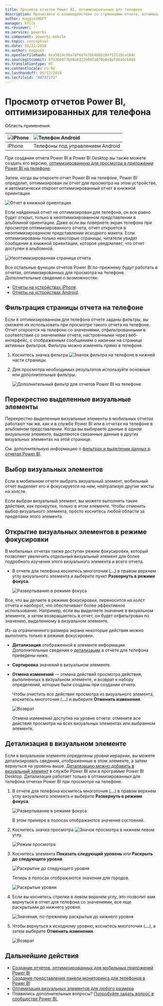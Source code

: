 ```yaml
---
title: Просмотр отчетов Power BI, оптимизированных для телефона
description: Прочитайте о взаимодействии со страницами отчета, оптимизированного для просмотра в мобильных приложениях Power BI.
author: maggiesMSFT
manager: kfile
ms.reviewer: ''
ms.service: powerbi
ms.component: powerbi-mobile
ms.topic: conceptual
ms.date: 03/22/2018
ms.author: maggies
ms.openlocfilehash: 6ea5814cdba7df6d7e7bb4bbb284f52110ca184c
ms.sourcegitcommit: 67336b077668ab332e04fa670b0e9afd0a0c6489
ms.translationtype: HT
ms.contentlocale: ru-RU
ms.lasthandoff: 09/12/2018
ms.locfileid: "44737173"
---
```

# <a name="view-power-bi-reports-optimized-for-your-phone"></a>Просмотр отчетов Power BI, оптимизированных для телефона

Область применения:

| ![iPhone](./media/mobile-apps-view-phone-report/ios-logo-40-px.png) | ![Телефон Android](./media/mobile-apps-view-phone-report/android-logo-40-px.png) |
|:--- |:--- |
| iPhone |Телефоны под управлением Android |

При создании отчета Power BI в Power BI Desktop вы также можете создать его версию, [оптимизированную для просмотра в приложении Power BI на телефоне](../../desktop-create-phone-report.md).

Затем, когда вы откроете отчет Power BI на телефоне, Power BI определит, оптимизирован ли отчет для просмотра на этом устройстве, и автоматически откроет оптимизированный отчет в книжной ориентации.

![Отчет в книжной ориентации](./media/mobile-apps-view-phone-report/07-power-bi-phone-report-portrait.png)

Если найденный отчет не оптимизирован для телефона, он все равно будет открыт, только в неоптимизированном представлении в альбомной ориентации. Даже если вы повернете экран телефона при просмотре оптимизированного отчета, отчет откроется в неоптимизированном представлении исходного макета. Если оптимизированы только некоторые страницы, читатели увидят сообщение в книжной ориентации, которое уведомляет, что отчет доступен в альбомной.

![Неоптимизированная страница отчета](./media/mobile-apps-view-phone-report/06-power-bi-phone-report-page-not-optimized.png)

Все остальные функции отчетов Power BI по-прежнему будут работать в отчетах, оптимизированных для просмотра на телефоне. Дополнительные сведения о возможностях:

* [Отчеты на устройствах iPhone](mobile-reports-in-the-mobile-apps.md). 
* [Отчеты на устройствах Android](mobile-reports-in-the-mobile-apps.md).

## <a name="filter-the-report-page-on-a-phone"></a>Фильтрация страницы отчета на телефоне
Если в оптимизированном для телефона отчете заданы фильтры, вы сможете их использовать при просмотре такого отчета на телефоне. Отчет откроется на телефоне со значениями, отфильтрованными в соответствии со значениями отчета, настроенными через веб-интерфейс, с отображенным сообщением о наличии на странице активных фильтров. Фильтры можно изменять прямо в телефоне.

1. Коснитесь значка фильтра ![Значок фильтра на телефоне](./media/mobile-apps-view-phone-report/power-bi-phone-filter-icon.png) в нижней части страницы. 
2. Для просмотра необходимых результатов используйте основные или дополнительные фильтры.
   
    ![Дополнительный фильтр для отчетов Power BI на телефоне](./media/mobile-apps-view-phone-report/power-bi-iphone-advanced-filter-toronto.gif)

## <a name="cross-highlight-visuals"></a>Перекрестно выделенные визуальные элементы
Перекрестно выделенные визуальные элементы в мобильных отчетах работают так же, как и в службе Power BI или в отчетах на телефоне в альбомном представлении. Когда вы выбираете данные в одном визуальном элементе, выделяются связанные данные в других визуальных элементах на этой странице.

См. дополнительную информацию о [фильтрах и выделении данных в отчетах Power BI](../../power-bi-reports-filters-and-highlighting.md).

## <a name="select-visuals"></a>Выбор визуальных элементов
Если в мобильном отчете выбрать визуальный элемент, мобильный отчет выделяет его и фокусируется на нем, нейтрализуя другие жесты на холсте.

Если выбран визуальный элемент, вы можете выполнять такие действия, как прокрутка, только в этом элементе. Чтобы отменить выбор визуального элемента, просто коснитесь любой области за пределами этого элемента.

## <a name="open-visuals-in-focus-mode"></a>Открытие визуальных элементов в режиме фокусировки
В мобильных отчетах также доступен режим фокусировки, который позволяет увеличить отдельный визуальный элемент для более подробного изучения этого визуального элемента и всего отчета.

* В отчете для телефона коснитесь многоточия (**...**) в правом верхнем углу визуального элемента и выберите пункт **Развернуть в режиме фокуса**.
  
    ![Развертывание в режиме фокуса](././media/mobile-apps-view-phone-report/power-bi-phone-report-focus-mode.png)

Все, что вы делаете в режиме фокусировки, переносится на холст отчета и наоборот, что обеспечивает более эффективное использование. Например, если вы выделяете значение в визуальном элементе, а затем возвращаетесь в отчет, он будет отфильтрован по значению, выделенному в визуальном элементе.

Из-за ограниченного размера экрана некоторые действия можно выполнять только в режиме фокусировки.

* **Детализация** отображенной в элементе информации. Дополнительные сведения о [детализации](mobile-apps-view-phone-report.md#drill-down-in-a-visual) в отчете для телефона приведены ниже.
* **Сортировка** значений в визуальном элементе.
* **Отмена изменений** — отмена действий просмотра действия, выполненных в визуальном элементе, и возврат к набору определений, которые были созданы при создании отчета.
  
    Чтобы очистить все действия просмотра из визуального элемента, коснитесь многоточия (**...**) и выберите **Отменить изменения**.
  
    ![Возврат](././media/mobile-apps-view-phone-report/power-bi-phone-report-revert-levels.png)
  
    Отмена изменений доступна на уровне отчета: отмените все действия просмотра на всех визуальных элементах или выбранном элементе.   

## <a name="drill-down-in-a-visual"></a>Детализация в визуальном элементе
Если в визуальном элементе определены уровни иерархии, вы можете детализировать сведения, отображенные в этом элементе, а затем вернуться на уровень выше. [Детализацию можно добавить в визуальный элемент](../../power-bi-visualization-drill-down.md) в службе Power BI или в программе Power BI Desktop. Детализация работает только в оптимизированных для телефона отчетах Power BI при просмотре на телефоне. 

1. В отчете для телефона коснитесь многоточия (**...**) в правом верхнем углу визуального элемента и выберите **Развернуть в режиме фокуса**.
   
    ![Развертывание в режиме фокуса](././media/mobile-apps-view-phone-report/power-bi-phone-report-focus-mode.png)
   
    В этом примере в полосах отображаются значения состояний.
2. Коснитесь значка просмотра ![Значок просмотра](./media/mobile-apps-view-phone-report/power-bi-phone-report-explore-icon.png) в нижнем левом углу.
   
    ![Режим просмотра](./media/mobile-apps-view-phone-report/power-bi-phone-report-explore-mode.png)
3. Коснитесь элемента **Показать следующий уровень** или **Раскрыть до следующего уровня**.
   
    ![Раскрытие до следующего уровня](./media/mobile-apps-view-phone-report/power-bi-phone-report-expand-levels.png)
   
    Теперь в полосах отображаются значения для городов.
   
    ![Раскрытые уровни](./media/mobile-apps-view-phone-report/power-bi-phone-report-expanded-levels.png)
4. Если вы коснетесь стрелки в левом верхнем углу, это позволит вам вернуться в отчет для телефона со значениями, все еще раскрытыми до нижнего уровня.
   
    ![Значения, по-прежнему раскрытые до нижнего уровня](./media/mobile-apps-view-phone-report/power-bi-back-to-phone-report-expanded-levels.png)
5. Чтобы вернуться к исходному уровню, коснитесь многоточия (**...**), а затем выберите **Отменить изменения**.
   
    ![Возврат](././media/mobile-apps-view-phone-report/power-bi-phone-report-revert-levels.png)

## <a name="next-steps"></a>Дальнейшие действия
* [Создание отчетов, оптимизированных для мобильных приложений Power BI](../../desktop-create-phone-report.md)
* [Создание представления панели мониторинга для телефонов в Power BI](../../service-create-dashboard-mobile-phone-view.md)
* [Оптимизация визуальных элементов для любого размера](../../visuals/desktop-create-responsive-visuals.md)
* Появились дополнительные вопросы? [Попробуйте задать вопрос в сообществе Power BI.](http://community.powerbi.com/)

